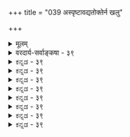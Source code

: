 +++
title = "039 अस्पृष्टावद्यतोक्तेर्न खलु"

+++
<details><summary>मूलम्</summary>

अस्पृष्टावद्यतोक्तेर्न खलु विषयतामभ्युपेयादविद्या न क्षेत्रज्ञोऽपि तापत्रयपरितपनान्नापि तद्ब्रह्म मौग्ध्यात् ।  
मिथ्यात्वाद्दोषभावो न भवति यदि किं तन्निरासप्रयासैरुच्छेत्तव्या पुमर्थान्वयत इह परः कोऽभिलप्येत दोषः ॥ ३९ ॥
</details>

<details><summary>वरदार्य-सर्वाङ्कषा - ३९</summary>

अनुमानं न भावरूपाज्ञाने प्रमाणमिति दर्शयित्वा, आगमोऽपि तत्र न प्रमाणमिति दर्शयतिअस्पृष्टेत्यादि । 'निरवद्यम् (श्वे. 6-19) इति श्रुतिः अविद्यायां प्रमाणमिति ते वदन्ति । किमस्याः श्रुतेरविद्यैव विषयः, उताविद्याकल्पितो जीवः, उताविद्याशबलितं ब्रह्म ? उताविद्यासाक्षिभूतं विशुद्धं ब्रह्म ? तत्राद्यः पक्षो निरस्यते - **अस्पृष्टावद्यतोक्तेः** = 'निरवद्यम्' इति श्रुतेः **विषयताम्** = प्रतिपाद्यमानताम् अविद्या न खलु **अभ्युपेयात्** =नैव प्राप्नुयात् । अवद्यमिति हि दोषसामान्यवाचि । वस्तुतो ब्रह्मैवास्याः श्रुतेर्विषयः, न त्वविद्या । अविद्याकार्यत्वात् जीवस्य स एवास्तु विषय इति द्वितीयकल्पे - **क्षेत्रज्ञः** = जीवोऽपि न विषयः । हेतुः **तापत्रयपरितपनात्** = तापत्रयैः सदा परितपन् जीवः कथं निरवद्यो भवेत् । तृतीयकल्पं निरस्यति – नापि **तत्** = अविद्याशबलितं गौणं ब्रह्म । कुतः ? **मौग्ध्यात्** = अविद्यातिरोहितत्वेन निरवद्यत्वाभावात् । चतुर्थः कल्पस्समनन्तरश्लोके निरस्यते ॥ 



ननु ब्रह्मैव जगदुपादानमिति वेदान्ताः मृत्तत्कार्यादिदृष्टान्तेन घोषयन्ति । एवमेव 'निरवद्यं निरञ्जनम्' इत्यपि सकलदोषदूरमित्यपि । परस्परविरुद्धं द्वयमपि संगमनीयञ्चेत्, अन्यतरस्यौपाधिकत्वमावश्यकम्। सैवोपाधिरविद्येत्युच्यते । विद्यामयस्य ब्रह्मणोऽविद्यासंबन्धोऽपि दोषावहः । 'असङ्गो ह्ययम्' इति श्रुतिश्च । अतोऽविद्याया मिथ्यात्वमन्तरा सर्वसमन्वयो न भवत्येव । ततश्चाविद्याविशिष्टं ब्रह्मोपादानम्, तद्रहितं च शुद्धमिति विरोधपरिहार इति शङ्कते - मिथ्यात्वादिति । अविद्याया मिथ्यात्वात् **दोषभावः** = दोषत्वं **नास्ति** = न भवति । अतश्च विशुद्धं निर्गुणं ब्रह्म न जगदुपादानम्, विकारित्वप्रसङ्गात् । अथापि अविद्योपहितम्, अत एवाविद्यासाक्षिभूतं नोपादानम्, किन्तु अविद्याविशिष्टम् । एतच्च मिथ्येति न दोषः इति यदि तर्हि – **तन्निरासप्रयासैः** = मिथ्याभूतत्वाद्दोषत्वाभावे तन्निरासार्थैः केशैः **किम्** = किं साधनीयम् ? किमर्थं तन्निरासार्थाः **प्रयासाः** = साधनचतुष्टयसंपत्तिप्रभृतयः श्रुतिषूपदिश्यन्ते ॥ 

I 

185. 

451 

[ भावरूपाज्ञानेऽर्थापत्तिरपि न प्रमाणम् ] 

शुद्धे ब्रह्मण्यविद्या न यदि, न घटते तस्य जीवैक्यवादः 

तस्मान्निर्दोषतोक्तिर्निरुपधिदशया निर्वहेदित्ययुक्तम् । 



ननु वस्तुदृष्ट्या मिथ्यात्वेऽपि, तथाज्ञानाभावात्, तादृशज्ञानसंपादनार्थमेव सर्वोऽपि प्रयासस्सार्थक इति चेत्, तत्राह - उच्छेत्तव्येत्यादि । **उच्छेत्तव्यः** = नानाविधप्रयासैर्निरसनीयः यः **अपुमर्थः** = अपुरुषार्थभूतः **तदन्वयतः** = तत्संबन्धापेक्षया **परः** = अतिरिक्तः **दोषः** = जगन्मिथ्यात्वज्ञानाभावरूपो दोषः **इह** = परस्मिन् ब्रह्मणि कः **अभिलप्येत** = अभिधीयेत? प्रयासेन निरसनीयः सत्यो वा मिथ्या वा कश्चनापुरुषार्थसंबन्धः जगद्भ्रमदर्शननिबन्धनदुःखदर्शनादिरूपोऽनिवार्यश्चेत् सावद्यत्वमेव ब्रह्मण इति निरवद्यश्रुतिः कथं संरक्षिता? किं कुर्मो गत्यभावादिति चेत्, उक्तमेव समाधानं पूर्वमेव ( श्लो. 27) ॥ 

ननु भवतामपि मते परमात्मनोऽविद्यासंबन्धोऽवर्जनीयः । 'अस्मान् मायी सृजते ' (श्वे. 4-9) इति हि स्रष्टुर्मायासंबन्ध उच्यते । 'दैवी ह्येषा गुणमयी मम माया' (गी. 7-4 ) इति हि श्रीकृष्णोऽपि वक्ति । मूर्खानां पतिः कश्चित्स्याच्चेत्. सोऽपि मूर्ख एव स्यादिति लोकनीतिरपि तथा । अतश्च मायिनः तस्य कथं निरवद्यत्वं भवन्मतेऽपि । अतः 'यश्चोभयोस्समो दोषः' इति मत्वा तूष्णीमातिष्ठेति चेत्; न जानीमो वयमेतादृशं मूर्ख त्वां कथं बोधयेमेति । अनुपदमुक्तां श्रुतिं पुनः पठ - 'अस्मान् मायी सृजते विश्वमेतत् तस्मिंश्चान्यो मायया सन्निरुद्धः' (श्वे.4-9) इति । तदीयया माययास्माकमेव बन्धः । न तु तत्प्रभोः । वयमेव खलु ब्रह्मेति चेत्, हन्त भोः ! 'ब्रह्मैव स्वाविद्यया संसरति, स्वविद्यया च मुच्यते' इति खलु भवन्तो वदन्ति, न वयम् ॥ 

1 

वाक्यानां योजना त्वन्या, तथान्या विषयस्थितिः । विषयानुगुणः शब्दः, नार्थश्शब्दानुगो भवेत् ॥ यत्कक्ष्यायां च यावत्तु वक्तव्यं तावदेव हि । वयमेव किल ब्रह्म त्वित्युक्तिः रोचते कथम् ॥ ३९ ॥
</details>


<details><summary>ಕನ್ನಡ - ३९</summary>

e8 

इन्तह अविद्यॆयन्नु ऒप्पुवुदु श्रुतिविरुद्धवॆन्दु प्रतिपादिसुत्तारॆ. अविद्यादि दोषरहित' ऎम्ब अर्थवुळ्ळ 'निरवद्यं' ऎन्नुव श्रुतिगॆ प्रति पाद्य यावुदु? अविद्यॆयॆ, जीवात्मनॆ, अविद्यॆयिन्द कूडिद ब्रह्मवॆ? इवुगळल्लि, अस्पृष्टावद्यतो अविद्या विषयतां न खलु अभ्युपेयात् – अविद्यादि दोषरहित' ऎन्दु हेळुव “निरवद्यं' ऎम्ब श्रुतिगॆ निम्म अविद्यॆ प्रतिपाद्यवागिरुवुदॆन्दु ऒप्पलु साध्यवे इल्ल. अविद्यॆगॆ मत्तॊन्दु अविद्याप्रसङ्गविल्लद कारण अदर निषेध असम्बद्ध वागुत्तदॆ. क्षेत्रज्ञ sपि तापत्रयपरितपनात् न 

न- जीवात्मनू सह आध्यात्मिकादि तापत्रयदल्लि बिद्दिरुवुदरिन्द विषयनागिरलार. तप्प ह्या पिग्यात् न अविद्यॆयिन्द कूडिद ब्रह्मवू सहश्लोक 40] 

नायकसर 

217 

मिथ्यात्वाषभावो न भवति यदि किं तन्निरासप्रया उच्चॆत्तव्यापुमर्थान्वयत इह परः कोsभिलत दोषः ॥ 

[श्रुत्यर्थापत्तियिन्द अविद्यॆ सिद्धिसुवुदिल्ल] 

\- 

- 185- 

e 

शुद्ध ब्रह्मण्यविद्या न यदि न घटते तस्य जीवैक्यवाद तस्मान्निर्दोषतोक्तिर्निरुपधिदशया निर्वहेदित्य युक्तं । अविद्या मोहितवागिये इरुवुदरिन्द विषयवल्ल. आद्दरिन्द निरवद्य श्रुति अर्थरहितवे आगुत्तदॆ. 

ब्रह्मदल्लि अविद्यॆ इद्दरू, मिथ्यात्वात् दोषभावः न भवति यदि, तरासप्रयासैः किं? - आ अविद्यॆ सुळ्ळाद्दरिन्द अदु 

आ ब्रह्मक्कॆ दोषवागुवुदिल्ल. 'निरवद्यं' ऎम्ब श्रुतिगू, ब्रह्मदल्लि सत्यवाद दोष यावुदू इल्ल ऎन्दे तात्पर्य ऎन्दरॆ, अदन्नु निरास माडलु एतक्कॆ अष्टॊन्दु श्रम पडबेकु! “अदु मिथ्य' ऎन्दु तिळियुवुदक्कागिये आ श्रमगळॆन्दु वादिसिदरू, आ अविद्यॆ निरसनीय वाद दोषकोटियल्लि सेरिद मेलॆ, इह उच्छेत्तव्यापुमर्थान्य यतः परः दोषः क अभिलत? - हेयवाद्दरिन्द अपुरुषार्थ रूपवाद आ अविद्या सम्बन्धक्किन्तलू परब्रह्मदल्लि बेरॊन्दु दोष यावुदन्नु हेळलु साध्य! आ अविद्यासम्बन्धवे महादोषवागुवुद रिन्द 'निरवद्यं' ऎम्ब श्रुति विरोध अनिवार्यवे आगुत्तदॆ ॥ ३९ ।
</details>


<details><summary>ಕನ್ನಡ - ३९</summary>

e8 

इन्तह अविद्यॆयन्नु ऒप्पुवुदु श्रुतिविरुद्धवॆन्दु प्रतिपादिसुत्तारॆ. अविद्यादि दोषरहित' ऎम्ब अर्थवुळ्ळ 'निरवद्यं' ऎन्नुव श्रुतिगॆ प्रति पाद्य यावुदु? अविद्यॆयॆ, जीवात्मनॆ, अविद्यॆयिन्द कूडिद ब्रह्मवॆ? इवुगळल्लि, अस्पृष्टावद्यतो अविद्या विषयतां न खलु अभ्युपेयात् – अविद्यादि दोषरहित' ऎन्दु हेळुव “निरवद्यं' ऎम्ब श्रुतिगॆ निम्म अविद्यॆ प्रतिपाद्यवागिरुवुदॆन्दु ऒप्पलु साध्यवे इल्ल. अविद्यॆगॆ मत्तॊन्दु अविद्याप्रसङ्गविल्लद कारण अदर निषेध असम्बद्ध वागुत्तदॆ. क्षेत्रज्ञ sपि तापत्रयपरितपनात् न 

न- जीवात्मनू सह आध्यात्मिकादि तापत्रयदल्लि बिद्दिरुवुदरिन्द विषयनागिरलार. तप्प ह्या पिग्यात् न अविद्यॆयिन्द कूडिद ब्रह्मवू सहश्लोक 40] 

नायकसर 

217 

मिथ्यात्वाषभावो न भवति यदि किं तन्निरासप्रया उच्चॆत्तव्यापुमर्थान्वयत इह परः कोsभिलत दोषः ॥ 

[श्रुत्यर्थापत्तियिन्द अविद्यॆ सिद्धिसुवुदिल्ल] 

\- 

- 185- 

e 

शुद्ध ब्रह्मण्यविद्या न यदि न घटते तस्य जीवैक्यवाद तस्मान्निर्दोषतोक्तिर्निरुपधिदशया निर्वहेदित्य युक्तं । अविद्या मोहितवागिये इरुवुदरिन्द विषयवल्ल. आद्दरिन्द निरवद्य श्रुति अर्थरहितवे आगुत्तदॆ. 

ब्रह्मदल्लि अविद्यॆ इद्दरू, मिथ्यात्वात् दोषभावः न भवति यदि, तरासप्रयासैः किं? - आ अविद्यॆ सुळ्ळाद्दरिन्द अदु 

आ ब्रह्मक्कॆ दोषवागुवुदिल्ल. 'निरवद्यं' ऎम्ब श्रुतिगू, ब्रह्मदल्लि सत्यवाद दोष यावुदू इल्ल ऎन्दे तात्पर्य ऎन्दरॆ, अदन्नु निरास माडलु एतक्कॆ अष्टॊन्दु श्रम पडबेकु! “अदु मिथ्य' ऎन्दु तिळियुवुदक्कागिये आ श्रमगळॆन्दु वादिसिदरू, आ अविद्यॆ निरसनीय वाद दोषकोटियल्लि सेरिद मेलॆ, इह उच्छेत्तव्यापुमर्थान्य यतः परः दोषः क अभिलत? - हेयवाद्दरिन्द अपुरुषार्थ रूपवाद आ अविद्या सम्बन्धक्किन्तलू परब्रह्मदल्लि बेरॊन्दु दोष यावुदन्नु हेळलु साध्य! आ अविद्यासम्बन्धवे महादोषवागुवुद रिन्द 'निरवद्यं' ऎम्ब श्रुति विरोध अनिवार्यवे आगुत्तदॆ ॥ ३९ ।
</details>



<details><summary>ಕನ್ನಡ - ३९</summary>

e8 

इन्तह अविद्यॆयन्नु ऒप्पुवुदु श्रुतिविरुद्धवॆन्दु प्रतिपादिसुत्तारॆ. अविद्यादि दोषरहित' ऎम्ब अर्थवुळ्ळ 'निरवद्यं' ऎन्नुव श्रुतिगॆ प्रति पाद्य यावुदु? अविद्यॆयॆ, जीवात्मनॆ, अविद्यॆयिन्द कूडिद ब्रह्मवॆ? इवुगळल्लि, अस्पृष्टावद्यतो अविद्या विषयतां न खलु अभ्युपेयात् – अविद्यादि दोषरहित' ऎन्दु हेळुव “निरवद्यं' ऎम्ब श्रुतिगॆ निम्म अविद्यॆ प्रतिपाद्यवागिरुवुदॆन्दु ऒप्पलु साध्यवे इल्ल. अविद्यॆगॆ मत्तॊन्दु अविद्याप्रसङ्गविल्लद कारण अदर निषेध असम्बद्ध वागुत्तदॆ. क्षेत्रज्ञ sपि तापत्रयपरितपनात् न 

न- जीवात्मनू सह आध्यात्मिकादि तापत्रयदल्लि बिद्दिरुवुदरिन्द विषयनागिरलार. तप्प ह्या पिग्यात् न अविद्यॆयिन्द कूडिद ब्रह्मवू सहश्लोक 40] 

नायकसर 

217 

मिथ्यात्वाषभावो न भवति यदि किं तन्निरासप्रया उच्चॆत्तव्यापुमर्थान्वयत इह परः कोsभिलत दोषः ॥ 

[श्रुत्यर्थापत्तियिन्द अविद्यॆ सिद्धिसुवुदिल्ल] 

\- 

- 185- 

e 

शुद्ध ब्रह्मण्यविद्या न यदि न घटते तस्य जीवैक्यवाद तस्मान्निर्दोषतोक्तिर्निरुपधिदशया निर्वहेदित्य युक्तं । अविद्या मोहितवागिये इरुवुदरिन्द विषयवल्ल. आद्दरिन्द निरवद्य श्रुति अर्थरहितवे आगुत्तदॆ. 

ब्रह्मदल्लि अविद्यॆ इद्दरू, मिथ्यात्वात् दोषभावः न भवति यदि, तरासप्रयासैः किं? - आ अविद्यॆ सुळ्ळाद्दरिन्द अदु 

आ ब्रह्मक्कॆ दोषवागुवुदिल्ल. 'निरवद्यं' ऎम्ब श्रुतिगू, ब्रह्मदल्लि सत्यवाद दोष यावुदू इल्ल ऎन्दे तात्पर्य ऎन्दरॆ, अदन्नु निरास माडलु एतक्कॆ अष्टॊन्दु श्रम पडबेकु! “अदु मिथ्य' ऎन्दु तिळियुवुदक्कागिये आ श्रमगळॆन्दु वादिसिदरू, आ अविद्यॆ निरसनीय वाद दोषकोटियल्लि सेरिद मेलॆ, इह उच्छेत्तव्यापुमर्थान्य यतः परः दोषः क अभिलत? - हेयवाद्दरिन्द अपुरुषार्थ रूपवाद आ अविद्या सम्बन्धक्किन्तलू परब्रह्मदल्लि बेरॊन्दु दोष यावुदन्नु हेळलु साध्य! आ अविद्यासम्बन्धवे महादोषवागुवुद रिन्द 'निरवद्यं' ऎम्ब श्रुति विरोध अनिवार्यवे आगुत्तदॆ ॥ ३९ ।
</details>


<details><summary>ಕನ್ನಡ - ३९</summary>

e8 

इन्तह अविद्यॆयन्नु ऒप्पुवुदु श्रुतिविरुद्धवॆन्दु प्रतिपादिसुत्तारॆ. अविद्यादि दोषरहित' ऎम्ब अर्थवुळ्ळ 'निरवद्यं' ऎन्नुव श्रुतिगॆ प्रति पाद्य यावुदु? अविद्यॆयॆ, जीवात्मनॆ, अविद्यॆयिन्द कूडिद ब्रह्मवॆ? इवुगळल्लि, अस्पृष्टावद्यतो अविद्या विषयतां न खलु अभ्युपेयात् – अविद्यादि दोषरहित' ऎन्दु हेळुव “निरवद्यं' ऎम्ब श्रुतिगॆ निम्म अविद्यॆ प्रतिपाद्यवागिरुवुदॆन्दु ऒप्पलु साध्यवे इल्ल. अविद्यॆगॆ मत्तॊन्दु अविद्याप्रसङ्गविल्लद कारण अदर निषेध असम्बद्ध वागुत्तदॆ. क्षेत्रज्ञ sपि तापत्रयपरितपनात् न 

न- जीवात्मनू सह आध्यात्मिकादि तापत्रयदल्लि बिद्दिरुवुदरिन्द विषयनागिरलार. तप्प ह्या पिग्यात् न अविद्यॆयिन्द कूडिद ब्रह्मवू सहश्लोक 40] 

नायकसर 

217 

मिथ्यात्वाषभावो न भवति यदि किं तन्निरासप्रया उच्चॆत्तव्यापुमर्थान्वयत इह परः कोsभिलत दोषः ॥ 

[श्रुत्यर्थापत्तियिन्द अविद्यॆ सिद्धिसुवुदिल्ल] 

\- 

- 185- 

e 

शुद्ध ब्रह्मण्यविद्या न यदि न घटते तस्य जीवैक्यवाद तस्मान्निर्दोषतोक्तिर्निरुपधिदशया निर्वहेदित्य युक्तं । अविद्या मोहितवागिये इरुवुदरिन्द विषयवल्ल. आद्दरिन्द निरवद्य श्रुति अर्थरहितवे आगुत्तदॆ. 

ब्रह्मदल्लि अविद्यॆ इद्दरू, मिथ्यात्वात् दोषभावः न भवति यदि, तरासप्रयासैः किं? - आ अविद्यॆ सुळ्ळाद्दरिन्द अदु 

आ ब्रह्मक्कॆ दोषवागुवुदिल्ल. 'निरवद्यं' ऎम्ब श्रुतिगू, ब्रह्मदल्लि सत्यवाद दोष यावुदू इल्ल ऎन्दे तात्पर्य ऎन्दरॆ, अदन्नु निरास माडलु एतक्कॆ अष्टॊन्दु श्रम पडबेकु! “अदु मिथ्य' ऎन्दु तिळियुवुदक्कागिये आ श्रमगळॆन्दु वादिसिदरू, आ अविद्यॆ निरसनीय वाद दोषकोटियल्लि सेरिद मेलॆ, इह उच्छेत्तव्यापुमर्थान्य यतः परः दोषः क अभिलत? - हेयवाद्दरिन्द अपुरुषार्थ रूपवाद आ अविद्या सम्बन्धक्किन्तलू परब्रह्मदल्लि बेरॊन्दु दोष यावुदन्नु हेळलु साध्य! आ अविद्यासम्बन्धवे महादोषवागुवुद रिन्द 'निरवद्यं' ऎम्ब श्रुति विरोध अनिवार्यवे आगुत्तदॆ ॥ ३९ ।
</details>



<details><summary>ಕನ್ನಡ - ३९</summary>

e8 

इन्तह अविद्यॆयन्नु ऒप्पुवुदु श्रुतिविरुद्धवॆन्दु प्रतिपादिसुत्तारॆ. अविद्यादि दोषरहित' ऎम्ब अर्थवुळ्ळ 'निरवद्यं' ऎन्नुव श्रुतिगॆ प्रति पाद्य यावुदु? अविद्यॆयॆ, जीवात्मनॆ, अविद्यॆयिन्द कूडिद ब्रह्मवॆ? इवुगळल्लि, अस्पृष्टावद्यतो अविद्या विषयतां न खलु अभ्युपेयात् – अविद्यादि दोषरहित' ऎन्दु हेळुव “निरवद्यं' ऎम्ब श्रुतिगॆ निम्म अविद्यॆ प्रतिपाद्यवागिरुवुदॆन्दु ऒप्पलु साध्यवे इल्ल. अविद्यॆगॆ मत्तॊन्दु अविद्याप्रसङ्गविल्लद कारण अदर निषेध असम्बद्ध वागुत्तदॆ. क्षेत्रज्ञ sपि तापत्रयपरितपनात् न 

न- जीवात्मनू सह आध्यात्मिकादि तापत्रयदल्लि बिद्दिरुवुदरिन्द विषयनागिरलार. तप्प ह्या पिग्यात् न अविद्यॆयिन्द कूडिद ब्रह्मवू सहश्लोक 40] 

नायकसर 

217 

मिथ्यात्वाषभावो न भवति यदि किं तन्निरासप्रया उच्चॆत्तव्यापुमर्थान्वयत इह परः कोsभिलत दोषः ॥ 

[श्रुत्यर्थापत्तियिन्द अविद्यॆ सिद्धिसुवुदिल्ल] 

\- 

- 185- 

e 

शुद्ध ब्रह्मण्यविद्या न यदि न घटते तस्य जीवैक्यवाद तस्मान्निर्दोषतोक्तिर्निरुपधिदशया निर्वहेदित्य युक्तं । अविद्या मोहितवागिये इरुवुदरिन्द विषयवल्ल. आद्दरिन्द निरवद्य श्रुति अर्थरहितवे आगुत्तदॆ. 

ब्रह्मदल्लि अविद्यॆ इद्दरू, मिथ्यात्वात् दोषभावः न भवति यदि, तरासप्रयासैः किं? - आ अविद्यॆ सुळ्ळाद्दरिन्द अदु 

आ ब्रह्मक्कॆ दोषवागुवुदिल्ल. 'निरवद्यं' ऎम्ब श्रुतिगू, ब्रह्मदल्लि सत्यवाद दोष यावुदू इल्ल ऎन्दे तात्पर्य ऎन्दरॆ, अदन्नु निरास माडलु एतक्कॆ अष्टॊन्दु श्रम पडबेकु! “अदु मिथ्य' ऎन्दु तिळियुवुदक्कागिये आ श्रमगळॆन्दु वादिसिदरू, आ अविद्यॆ निरसनीय वाद दोषकोटियल्लि सेरिद मेलॆ, इह उच्छेत्तव्यापुमर्थान्य यतः परः दोषः क अभिलत? - हेयवाद्दरिन्द अपुरुषार्थ रूपवाद आ अविद्या सम्बन्धक्किन्तलू परब्रह्मदल्लि बेरॊन्दु दोष यावुदन्नु हेळलु साध्य! आ अविद्यासम्बन्धवे महादोषवागुवुद रिन्द 'निरवद्यं' ऎम्ब श्रुति विरोध अनिवार्यवे आगुत्तदॆ ॥ ३९ ।
</details>


<details><summary>ಕನ್ನಡ - ३९</summary>

e8 

इन्तह अविद्यॆयन्नु ऒप्पुवुदु श्रुतिविरुद्धवॆन्दु प्रतिपादिसुत्तारॆ. अविद्यादि दोषरहित' ऎम्ब अर्थवुळ्ळ 'निरवद्यं' ऎन्नुव श्रुतिगॆ प्रति पाद्य यावुदु? अविद्यॆयॆ, जीवात्मनॆ, अविद्यॆयिन्द कूडिद ब्रह्मवॆ? इवुगळल्लि, अस्पृष्टावद्यतो अविद्या विषयतां न खलु अभ्युपेयात् – अविद्यादि दोषरहित' ऎन्दु हेळुव “निरवद्यं' ऎम्ब श्रुतिगॆ निम्म अविद्यॆ प्रतिपाद्यवागिरुवुदॆन्दु ऒप्पलु साध्यवे इल्ल. अविद्यॆगॆ मत्तॊन्दु अविद्याप्रसङ्गविल्लद कारण अदर निषेध असम्बद्ध वागुत्तदॆ. क्षेत्रज्ञ sपि तापत्रयपरितपनात् न 

न- जीवात्मनू सह आध्यात्मिकादि तापत्रयदल्लि बिद्दिरुवुदरिन्द विषयनागिरलार. तप्प ह्या पिग्यात् न अविद्यॆयिन्द कूडिद ब्रह्मवू सहश्लोक 40] 

नायकसर 

217 

मिथ्यात्वाषभावो न भवति यदि किं तन्निरासप्रया उच्चॆत्तव्यापुमर्थान्वयत इह परः कोsभिलत दोषः ॥ 

[श्रुत्यर्थापत्तियिन्द अविद्यॆ सिद्धिसुवुदिल्ल] 

\- 

- 185- 

e 

शुद्ध ब्रह्मण्यविद्या न यदि न घटते तस्य जीवैक्यवाद तस्मान्निर्दोषतोक्तिर्निरुपधिदशया निर्वहेदित्य युक्तं । अविद्या मोहितवागिये इरुवुदरिन्द विषयवल्ल. आद्दरिन्द निरवद्य श्रुति अर्थरहितवे आगुत्तदॆ. 

ब्रह्मदल्लि अविद्यॆ इद्दरू, मिथ्यात्वात् दोषभावः न भवति यदि, तरासप्रयासैः किं? - आ अविद्यॆ सुळ्ळाद्दरिन्द अदु 

आ ब्रह्मक्कॆ दोषवागुवुदिल्ल. 'निरवद्यं' ऎम्ब श्रुतिगू, ब्रह्मदल्लि सत्यवाद दोष यावुदू इल्ल ऎन्दे तात्पर्य ऎन्दरॆ, अदन्नु निरास माडलु एतक्कॆ अष्टॊन्दु श्रम पडबेकु! “अदु मिथ्य' ऎन्दु तिळियुवुदक्कागिये आ श्रमगळॆन्दु वादिसिदरू, आ अविद्यॆ निरसनीय वाद दोषकोटियल्लि सेरिद मेलॆ, इह उच्छेत्तव्यापुमर्थान्य यतः परः दोषः क अभिलत? - हेयवाद्दरिन्द अपुरुषार्थ रूपवाद आ अविद्या सम्बन्धक्किन्तलू परब्रह्मदल्लि बेरॊन्दु दोष यावुदन्नु हेळलु साध्य! आ अविद्यासम्बन्धवे महादोषवागुवुद रिन्द 'निरवद्यं' ऎम्ब श्रुति विरोध अनिवार्यवे आगुत्तदॆ ॥ ३९ ।
</details>



<details><summary>ಕನ್ನಡ - ३९</summary>

e8 

इन्तह अविद्यॆयन्नु ऒप्पुवुदु श्रुतिविरुद्धवॆन्दु प्रतिपादिसुत्तारॆ. अविद्यादि दोषरहित' ऎम्ब अर्थवुळ्ळ 'निरवद्यं' ऎन्नुव श्रुतिगॆ प्रति पाद्य यावुदु? अविद्यॆयॆ, जीवात्मनॆ, अविद्यॆयिन्द कूडिद ब्रह्मवॆ? इवुगळल्लि, अस्पृष्टावद्यतो अविद्या विषयतां न खलु अभ्युपेयात् – अविद्यादि दोषरहित' ऎन्दु हेळुव “निरवद्यं' ऎम्ब श्रुतिगॆ निम्म अविद्यॆ प्रतिपाद्यवागिरुवुदॆन्दु ऒप्पलु साध्यवे इल्ल. अविद्यॆगॆ मत्तॊन्दु अविद्याप्रसङ्गविल्लद कारण अदर निषेध असम्बद्ध वागुत्तदॆ. क्षेत्रज्ञ sपि तापत्रयपरितपनात् न 

न- जीवात्मनू सह आध्यात्मिकादि तापत्रयदल्लि बिद्दिरुवुदरिन्द विषयनागिरलार. तप्प ह्या पिग्यात् न अविद्यॆयिन्द कूडिद ब्रह्मवू सहश्लोक 40] 

नायकसर 

217 

मिथ्यात्वाषभावो न भवति यदि किं तन्निरासप्रया उच्चॆत्तव्यापुमर्थान्वयत इह परः कोsभिलत दोषः ॥ 

[श्रुत्यर्थापत्तियिन्द अविद्यॆ सिद्धिसुवुदिल्ल] 

\- 

- 185- 

e 

शुद्ध ब्रह्मण्यविद्या न यदि न घटते तस्य जीवैक्यवाद तस्मान्निर्दोषतोक्तिर्निरुपधिदशया निर्वहेदित्य युक्तं । अविद्या मोहितवागिये इरुवुदरिन्द विषयवल्ल. आद्दरिन्द निरवद्य श्रुति अर्थरहितवे आगुत्तदॆ. 

ब्रह्मदल्लि अविद्यॆ इद्दरू, मिथ्यात्वात् दोषभावः न भवति यदि, तरासप्रयासैः किं? - आ अविद्यॆ सुळ्ळाद्दरिन्द अदु 

आ ब्रह्मक्कॆ दोषवागुवुदिल्ल. 'निरवद्यं' ऎम्ब श्रुतिगू, ब्रह्मदल्लि सत्यवाद दोष यावुदू इल्ल ऎन्दे तात्पर्य ऎन्दरॆ, अदन्नु निरास माडलु एतक्कॆ अष्टॊन्दु श्रम पडबेकु! “अदु मिथ्य' ऎन्दु तिळियुवुदक्कागिये आ श्रमगळॆन्दु वादिसिदरू, आ अविद्यॆ निरसनीय वाद दोषकोटियल्लि सेरिद मेलॆ, इह उच्छेत्तव्यापुमर्थान्य यतः परः दोषः क अभिलत? - हेयवाद्दरिन्द अपुरुषार्थ रूपवाद आ अविद्या सम्बन्धक्किन्तलू परब्रह्मदल्लि बेरॊन्दु दोष यावुदन्नु हेळलु साध्य! आ अविद्यासम्बन्धवे महादोषवागुवुद रिन्द 'निरवद्यं' ऎम्ब श्रुति विरोध अनिवार्यवे आगुत्तदॆ ॥ ३९ ।
</details>


<details><summary>ಕನ್ನಡ - ३९</summary>

e8 

इन्तह अविद्यॆयन्नु ऒप्पुवुदु श्रुतिविरुद्धवॆन्दु प्रतिपादिसुत्तारॆ. अविद्यादि दोषरहित' ऎम्ब अर्थवुळ्ळ 'निरवद्यं' ऎन्नुव श्रुतिगॆ प्रति पाद्य यावुदु? अविद्यॆयॆ, जीवात्मनॆ, अविद्यॆयिन्द कूडिद ब्रह्मवॆ? इवुगळल्लि, अस्पृष्टावद्यतो अविद्या विषयतां न खलु अभ्युपेयात् – अविद्यादि दोषरहित' ऎन्दु हेळुव “निरवद्यं' ऎम्ब श्रुतिगॆ निम्म अविद्यॆ प्रतिपाद्यवागिरुवुदॆन्दु ऒप्पलु साध्यवे इल्ल. अविद्यॆगॆ मत्तॊन्दु अविद्याप्रसङ्गविल्लद कारण अदर निषेध असम्बद्ध वागुत्तदॆ. क्षेत्रज्ञ sपि तापत्रयपरितपनात् न 

न- जीवात्मनू सह आध्यात्मिकादि तापत्रयदल्लि बिद्दिरुवुदरिन्द विषयनागिरलार. तप्प ह्या पिग्यात् न अविद्यॆयिन्द कूडिद ब्रह्मवू सहश्लोक 40] 

नायकसर 

217 

मिथ्यात्वाषभावो न भवति यदि किं तन्निरासप्रया उच्चॆत्तव्यापुमर्थान्वयत इह परः कोsभिलत दोषः ॥ 

[श्रुत्यर्थापत्तियिन्द अविद्यॆ सिद्धिसुवुदिल्ल] 

\- 

- 185- 

e 

शुद्ध ब्रह्मण्यविद्या न यदि न घटते तस्य जीवैक्यवाद तस्मान्निर्दोषतोक्तिर्निरुपधिदशया निर्वहेदित्य युक्तं । अविद्या मोहितवागिये इरुवुदरिन्द विषयवल्ल. आद्दरिन्द निरवद्य श्रुति अर्थरहितवे आगुत्तदॆ. 

ब्रह्मदल्लि अविद्यॆ इद्दरू, मिथ्यात्वात् दोषभावः न भवति यदि, तरासप्रयासैः किं? - आ अविद्यॆ सुळ्ळाद्दरिन्द अदु 

आ ब्रह्मक्कॆ दोषवागुवुदिल्ल. 'निरवद्यं' ऎम्ब श्रुतिगू, ब्रह्मदल्लि सत्यवाद दोष यावुदू इल्ल ऎन्दे तात्पर्य ऎन्दरॆ, अदन्नु निरास माडलु एतक्कॆ अष्टॊन्दु श्रम पडबेकु! “अदु मिथ्य' ऎन्दु तिळियुवुदक्कागिये आ श्रमगळॆन्दु वादिसिदरू, आ अविद्यॆ निरसनीय वाद दोषकोटियल्लि सेरिद मेलॆ, इह उच्छेत्तव्यापुमर्थान्य यतः परः दोषः क अभिलत? - हेयवाद्दरिन्द अपुरुषार्थ रूपवाद आ अविद्या सम्बन्धक्किन्तलू परब्रह्मदल्लि बेरॊन्दु दोष यावुदन्नु हेळलु साध्य! आ अविद्यासम्बन्धवे महादोषवागुवुद रिन्द 'निरवद्यं' ऎम्ब श्रुति विरोध अनिवार्यवे आगुत्तदॆ ॥ ३९ ।
</details>

